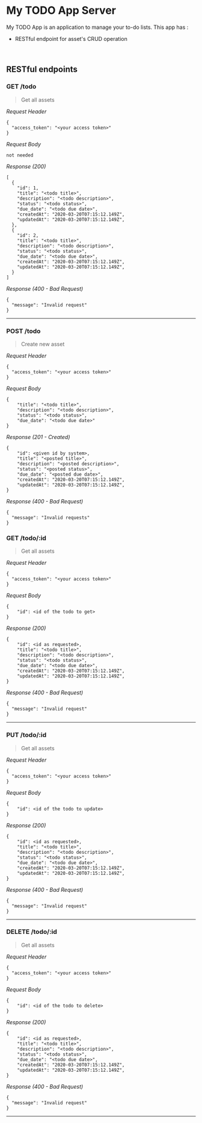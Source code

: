 # My TODO App Server
My TODO App is an application to manage your to-do lists. This app has : 
* RESTful endpoint for asset's CRUD operation
<!-- * JSON formatted response -->

&nbsp;

## RESTful endpoints
### GET /todo

> Get all assets

_Request Header_
```
{
  "access_token": "<your access token>"
}
```

_Request Body_
```
not needed
```

_Response (200)_
```
[
  {
    "id": 1,
    "title": "<todo title>",
    "description": "<todo description>",
    "status": "<todo status>",
    "due_date": "<todo due date>",
    "createdAt": "2020-03-20T07:15:12.149Z",
    "updatedAt": "2020-03-20T07:15:12.149Z",
  },
  {
    "id": 2,
    "title": "<todo title>",
    "description": "<todo description>",
    "status": "<todo status>",
    "due_date": "<todo due date>",
    "createdAt": "2020-03-20T07:15:12.149Z",
    "updatedAt": "2020-03-20T07:15:12.149Z",
  }
]
```

_Response (400 - Bad Request)_
```
{
  "message": "Invalid request"
}
```
---
### POST /todo

> Create new asset

_Request Header_
```
{
  "access_token": "<your access token>"
}
```

_Request Body_
```
{
    "title": "<todo title>",
    "description": "<todo description>",
    "status": "<todo status>",
    "due_date": "<todo due date>"
}
```

_Response (201 - Created)_
```
{
    "id": <given id by system>,
    "title": "<posted title>",
    "description": "<posted description>",
    "status": "<posted status>",
    "due_date": "<posted due date>",
    "createdAt": "2020-03-20T07:15:12.149Z",
    "updatedAt": "2020-03-20T07:15:12.149Z",
}
```

_Response (400 - Bad Request)_
```
{
  "message": "Invalid requests"
}
```

### GET /todo/:id

> Get all assets

_Request Header_
```
{
  "access_token": "<your access token>"
}
```

_Request Body_
```
{
    "id": <id of the todo to get>
}
```

_Response (200)_
```
{
    "id": <id as requested>,
    "title": "<todo title>",
    "description": "<todo description>",
    "status": "<todo status>",
    "due_date": "<todo due date>",
    "createdAt": "2020-03-20T07:15:12.149Z",
    "updatedAt": "2020-03-20T07:15:12.149Z",
}
```

_Response (400 - Bad Request)_
```
{
  "message": "Invalid request"
}
```
---

### PUT /todo/:id

> Get all assets

_Request Header_
```
{
  "access_token": "<your access token>"
}
```

_Request Body_
```
{
    "id": <id of the todo to update>
}
```

_Response (200)_
```
{
    "id": <id as requested>,
    "title": "<todo title>",
    "description": "<todo description>",
    "status": "<todo status>",
    "due_date": "<todo due date>",
    "createdAt": "2020-03-20T07:15:12.149Z",
    "updatedAt": "2020-03-20T07:15:12.149Z",
}
```

_Response (400 - Bad Request)_
```
{
  "message": "Invalid request"
}
```
---

### DELETE /todo/:id

> Get all assets

_Request Header_
```
{
  "access_token": "<your access token>"
}
```

_Request Body_
```
{
    "id": <id of the todo to delete>
}
```

_Response (200)_
```
{
    "id": <id as requested>,
    "title": "<todo title>",
    "description": "<todo description>",
    "status": "<todo status>",
    "due_date": "<todo due date>",
    "createdAt": "2020-03-20T07:15:12.149Z",
    "updatedAt": "2020-03-20T07:15:12.149Z",
}
```

_Response (400 - Bad Request)_
```
{
  "message": "Invalid request"
}
```
---